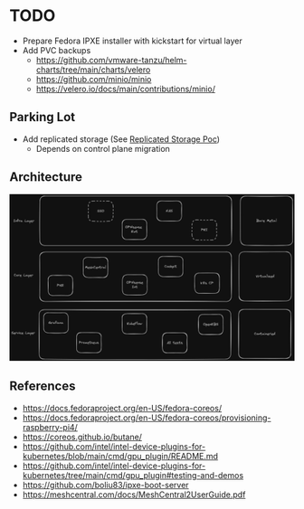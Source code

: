 # TODO

- Prepare Fedora IPXE installer with kickstart for virtual layer
- Add PVC backups
  - https://github.com/vmware-tanzu/helm-charts/tree/main/charts/velero
  - https://github.com/minio/minio
  - https://velero.io/docs/main/contributions/minio/

## Parking Lot

- Add replicated storage (See [Replicated Storage Poc](docs/replicated-storage-poc.md))
  - Depends on control plane migration

## Architecture

![homelab_architecture](docs/assets/homelab_high-level_architecture.png)

## References

- https://docs.fedoraproject.org/en-US/fedora-coreos/
- https://docs.fedoraproject.org/en-US/fedora-coreos/provisioning-raspberry-pi4/
- https://coreos.github.io/butane/
- https://github.com/intel/intel-device-plugins-for-kubernetes/blob/main/cmd/gpu_plugin/README.md
- https://github.com/intel/intel-device-plugins-for-kubernetes/tree/main/cmd/gpu_plugin#testing-and-demos
- https://github.com/boliu83/ipxe-boot-server
- https://meshcentral.com/docs/MeshCentral2UserGuide.pdf
